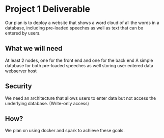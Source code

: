 # Project 1 Deliverable

Our plan is to deploy a website that shows a word cloud of all the words in a database, including pre-loaded speeches as well as text that can be entered by users.

## What we will need
At least 2 nodes, one for the front end and one for the back end
A simple database for both pre-loaded speeches as well storing user entered data
webserver host

## Security
We need an architecture that allows users to enter data but not access the underlying database. (Write-only access)

## How?
We plan on using docker and spark to achieve these goals.
